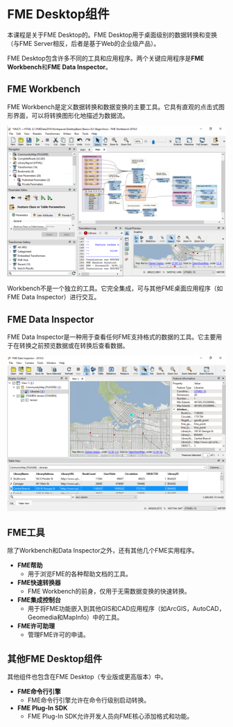 # FME Desktop组件

本课程是关于FME Desktop的。FME Desktop用于桌面级别的数据转换和变换（与FME Server相反，后者是基于Web的企业级产品）。

FME Desktop包含许多不同的工具和应用程序。两个关键应用程序是**FME Workbench**和**FME Data Inspector**。

## FME Workbench

FME Workbench是定义数据转换和数据变换的主要工具。它具有直观的点击式图形界面，可以将转换图形化地描述为数据流。

![](./Images/Img1.007.FMEWorkbench.png)

Workbench不是一个独立的工具。它完全集成，可与其他FME桌面应用程序（如FME Data Inspector）进行交互。


## FME Data Inspector ##

FME Data Inspector是一种用于查看任何FME支持格式的数据的工具。它主要用于在转换之前预览数据或在转换后查看数据。

![](./Images/Img1.008.FMEDataInspector.png)


## FME工具

除了Workbench和Data Inspector之外，还有其他几个FME实用程序。

* **FME帮助**
  * 用于浏览FME的各种帮助文档的工具。
* **FME快速转换器**
  * FME Workbench的前身，仅用于无需数据变换的快速转换。
* **FME集成控制台**
  * 用于将FME功能嵌入到其他GIS和CAD应用程序（如ArcGIS，AutoCAD，Geomedia和MapInfo）中的工具。
* **FME许可助理**
  * 管理FME许可的申请。

## 其他FME Desktop组件

其他组件也包含在FME Desktop（专业版或更高版本）中。

* **FME命令行引擎**
  * FME命令行引擎允许在命令行级别启动转换。
* **FME Plug-In SDK**
  * FME Plug-In SDK允许开发人员向FME核心添加格式和功能。


